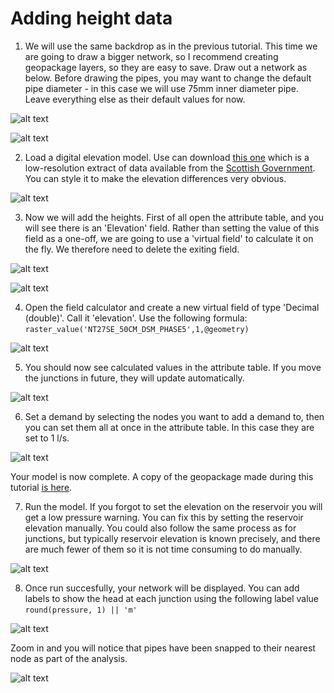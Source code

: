 # Adding height data

1. We will use the same backdrop as in the previous tutorial. This time we are going to draw a bigger network, so I recommend creating geopackage layers, so they are easy to save. Draw out a network as below. Before drawing the pipes, you may want to change the default pipe diameter - in this case we will use 75mm inner diameter pipe. Leave everything else as their default values for now.

![alt text](../_static/add-heights/network-drawn.png)

![alt text](../_static/add-heights/set-default-pipe-size.png)

2. Load a digital elevation model. Use can download [this one](../_static/add-heights/NT27SE_50CM_DSM_PHASE5.tif) which is a low-resolution extract of data available from the [Scottish Government](https://remotesensingdata.gov.scot/data#/map).  You can style it to make the elevation differences very obvious.

![alt text](../_static/add-heights/load-heights.png)

3. Now we will add the heights. First of all open the attribute table, and you will see there is an 'Elevation' field. Rather than setting the value of this field as a one-off, we are going to use a 'virtual field' to calculate it on the fly. We therefore need to delete the exiting field.

![alt text](../_static/add-heights/elevation-field.png)

![alt text](../_static/add-heights/delete-elevation.png)

4. Open the field calculator and create a new virtual field of type 'Decimal (double)'. Call it 'elevation'. Use the following formula:
`raster_value('NT27SE_50CM_DSM_PHASE5',1,@geometry)`

![alt text](../_static/add-heights/field-calculator.png)

5. You should now see calculated values in the attribute table. If you move the junctions in future, they will update automatically.

![alt text](../_static/add-heights/calculated-values.png)

6. Set a demand by selecting the nodes you want to add a demand to, then you can set them all at once in the attribute table. In this case they are set to 1 l/s.

![alt text](../_static/add-heights/setting-demand.png)


Your model is now complete. A copy of the geopackage made during this tutorial [is here](../_static/heights-network.gpkg).


7. Run the model. If you forgot to set the elevation on the reservoir you will get a low pressure warning. You can fix this by setting the reservoir elevation manually. You could also follow the same process as for junctions, but typically reservoir elevation is known precisely, and there are much fewer of them so it is not time consuming to do manually.

![alt text](../_static/add-heights/low-pressure-warning.png)

8. Once run succesfully, your network will be displayed. You can add labels to show the head at each junction using the following label value `round(pressure, 1) || 'm'`

![alt text](../_static/add-heights/output-with-labels.png)

Zoom in and you will notice that pipes have been snapped to their nearest node as part of the analysis.

![alt text](../_static/add-heights/snapping.png)
